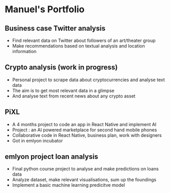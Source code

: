 # Manuel's Portfolio

## Business case Twitter analysis
- Find relevant data on Twitter about followers of an art/theater group
- Make recommendations based on textual analysis and location information

## Crypto analysis (work in progress)
- Personal project to scrape data about cryptocurrencies and analyse text data
- The aim is to get most relevant data in a glimpse
- And analyse text from recent news about any crypto asset

## PiXL 
- A 4 months project to code an app in React Native and implement AI
- Project : an AI powered marketplace for second hand mobile phones
- Collaborative code in React Native, business plan, work with designers
- Got in emlyon incubator

## emlyon project loan analysis
- Final python course project to analyse and make predictions on loans data
- Analyze dataset, make relevant visualisations, sum up the foundings
- Implement a basic machine learning predicitve model
